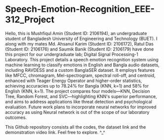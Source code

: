 # Speech-Emotion-Recognition_EEE-312_Project
Hello, this is Mushfiqul Amin (Student ID: 2106194), an undergraduate student of Bangladesh University of Engineering and Technology (BUET). I along with my mates Md. Ahsanul Karim (Student ID: 2106172), Ratul Das (Student ID: 2106176) and Saumik Banik (Student ID: 2106179) have done this project for our undergraduate lab; Digital Signal Processing-1 Laboratory. This project details a speech emotion recognition system using machine learning to classify emotions in English and Bangla audio datasets, including RAVDESS and a custom BanglaSER dataset. It employs features like MFCC, chromagram, Mel-spectrogram, spectral roll-off, and centroid, enhanced with Teager Energy Operator and higher-order statistics, achieving accuracies up to 78.24% for Bangla (KNN, k=1) and 58% for English (KNN, k=1). The project compares four models—KNN, Decision Tree, Random Forest, and SVC—highlighting KNN's superior performance, and aims to address applications like threat detection and psychological evaluation. Future work plans to incorporate neural networks for improved accuracy as using Neural network is out of the scope of our laboratory outcomes.

This Github repository consists all the codes, the dataset link and the demonstration video link. Feel free to explore. ^_^
